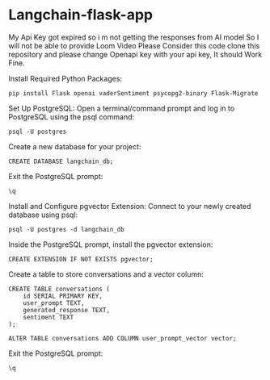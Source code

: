 # Langchain-flask-app
My Api Key got expired so i m not getting the responses from AI model So I will not be able to provide Loom Video
Please Consider this code 
clone this repository and please change Openapi key with your api key, It should Work Fine.

Install Required Python Packages:
    
    pip install Flask openai vaderSentiment psycopg2-binary Flask-Migrate


Set Up PostgreSQL:
Open a terminal/command prompt and log in to PostgreSQL using the psql command:
    
    psql -U postgres


Create a new database for your project:
    
    CREATE DATABASE langchain_db;


Exit the PostgreSQL prompt:
    
    \q


Install and Configure pgvector Extension:
Connect to your newly created database using psql:
    
    psql -U postgres -d langchain_db


Inside the PostgreSQL prompt, install the pgvector extension:
    
    CREATE EXTENSION IF NOT EXISTS pgvector;


Create a table to store conversations and a vector column:
    
    CREATE TABLE conversations (
        id SERIAL PRIMARY KEY,
        user_prompt TEXT,
        generated_response TEXT,
        sentiment TEXT
    );

    ALTER TABLE conversations ADD COLUMN user_prompt_vector vector;


Exit the PostgreSQL prompt:
    
    \q
